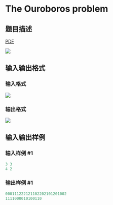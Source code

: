 # The Ouroboros problem

## 题目描述

[problemUrl]: https://uva.onlinejudge.org/index.php?option=com_onlinejudge&Itemid=8&category=17&page=show_problem&problem=1447

[PDF](https://uva.onlinejudge.org/external/105/p10506.pdf)

![](https://cdn.luogu.com.cn/upload/vjudge_pic/UVA10506/741619666094db3aa3196c113a93df50a6bb891c.png)

## 输入输出格式

### 输入格式

![](https://cdn.luogu.com.cn/upload/vjudge_pic/UVA10506/afeb1c22cfc32f3aeec2d6fc22cbdd0a97cd25dc.png)

### 输出格式

![](https://cdn.luogu.com.cn/upload/vjudge_pic/UVA10506/9653d02c74ae2839ecc4243bccef5914a0efaab8.png)

## 输入输出样例

### 输入样例 #1

```cpp
3 3
4 2
```


### 输出样例 #1

```cpp
000111222121102202101201002
1111000010100110
```


